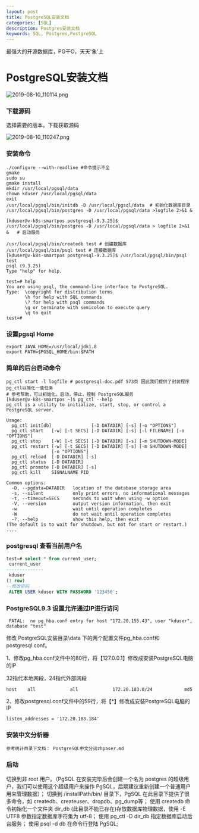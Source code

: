 ```yaml
---
layout: post
title: PostgreSQL安装文档
categories: [SQL]
description: Postgres安装文档
keywords: SQL, Postgres,PostgreSQL
---
```


最强大的开源数据库，PG干O，天天'象'上


# PostgreSQL安装文档

[官网地址]: https://www.postgresql.org/
[下载地址]: https://www.postgresql.org/ftp/source/

![2019-08-10_110114.png](https://i.loli.net/2019/08/10/EIeYymRcJgQkVs5.png)

### 下载源码

选择需要的版本，下载获取源码

![2019-08-10_110247.png](https://i.loli.net/2019/08/10/9bwBeryjQOuFRSq.png)

### 安装命令

```shell
./configure --with-readline #命令提示不全
gmake
sudo su
gmake install
mkdir /usr/local/pgsql/data 
chown kduser /usr/local/pgsql/data
exit
/usr/local/pgsql/bin/initdb -D /usr/local/pgsql/data  # 初始化数据库目录
/usr/local/pgsql/bin/postgres -D /usr/local/pgsql/data >logfile 2>&1 &

[kduser@v-k8s-smartpos postgresql-9.3.25]$ /usr/local/pgsql/bin/postgres -D /usr/local/pgsql/data > logfile 2>&1 &   # 启动服务

/usr/local/pgsql/bin/createdb test # 创建数据库
/usr/local/pgsql/bin/psql test # 连接数据库
[kduser@v-k8s-smartpos postgresql-9.3.25]$ /usr/local/pgsql/bin/psql test
psql (9.3.25)
Type "help" for help.

test=# help
You are using psql, the command-line interface to PostgreSQL.
Type:  \copyright for distribution terms
       \h for help with SQL commands
       \? for help with psql commands
       \g or terminate with semicolon to execute query
       \q to quit
test=#

```

### 设置pgsql Home

```shell
export JAVA_HOME=/usr/local/jdk1.8
export PATH=$PGSQL_HOME/bin:$PATH
```

### 简单的后台启动命令

```shell
pg_ctl start -l logfile # postgresql-doc.pdf 573页 因此我们提供了封装程序 pg_ctl以简化一些任务
# 参考帮助，可以初始化，启动，停止，控制 PostgreSQL服务
[kduser@v-k8s-smartpos ~]$ pg_ctl --help
pg_ctl is a utility to initialize, start, stop, or control a PostgreSQL server.

Usage:
  pg_ctl init[db]               [-D DATADIR] [-s] [-o "OPTIONS"]
  pg_ctl start   [-w] [-t SECS] [-D DATADIR] [-s] [-l FILENAME] [-o "OPTIONS"]
  pg_ctl stop    [-W] [-t SECS] [-D DATADIR] [-s] [-m SHUTDOWN-MODE]
  pg_ctl restart [-w] [-t SECS] [-D DATADIR] [-s] [-m SHUTDOWN-MODE]
                 [-o "OPTIONS"]
  pg_ctl reload  [-D DATADIR] [-s]
  pg_ctl status  [-D DATADIR]
  pg_ctl promote [-D DATADIR] [-s]
  pg_ctl kill    SIGNALNAME PID

Common options:
  -D, --pgdata=DATADIR   location of the database storage area
  -s, --silent           only print errors, no informational messages
  -t, --timeout=SECS     seconds to wait when using -w option
  -V, --version          output version information, then exit
  -w                     wait until operation completes
  -W                     do not wait until operation completes
  -?, --help             show this help, then exit
(The default is to wait for shutdown, but not for start or restart.)
....
```

### postgresql 查看当前用户名

```sql
test=# select * from current_user;
 current_user
--------------
 kduser
(1 row)
--修改密码
 ALTER USER kduser WITH PASSWORD '123456';

```

### PostgreSQL9.3 设置允许通过IP进行访问

```bug
 FATAL:  no pg_hba.conf entry for host "172.20.155.43", user "kduser", database "test"
```

修改 PostgreSQL安装目录\data 下的两个配置文件pg_hba.conf和postgresql.conf。

1、修改pg_hba.conf文件中的80行，将【127.0.0.1】修改成安装PostgreSQL电脑的IP

32指代本地网段，24指代外部网段

```shell
host    all             all             172.20.183.0/24            md5
```

2、修改postgresql.conf文件中的59行，将【*】修改成安装PostgreSQL电脑的IP

```shell
listen_addresses = '172.20.183.184'
```



### 安装中文分析器
    
    参考统计目录下文档： PostgreSQL中文分词zhpaser.md
    

### 启动
切换到非 root 用户。（PgSQL 在安装完毕后会创建一个名为 postgres 的超级用户，我们可以使用这个超级用户来操作 PgSQL，后期建议重新创建一个普通用户用来管理数据）；
切换到 /installPath/bin/ 目录下，PgSQL 在此目录下提供了很多命令，如 createdb、createuser、dropdb、pg_dump等；
使用 createdb 命令初始化一个文件夹 dir_db (此目录不能已存在)存放数据库物理数据，使用 -E UTF8 参数指定数据库字符集为 utf-8；
使用 pg_ctl -D dir_db 指定数据库启动后台服务；
使用 psql -d db 在命令行登陆 PgSQL;



